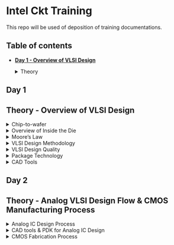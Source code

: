 # Intel Ckt Training
This repo will be used of deposition of training documentations.

## Table of contents
+ **[ Day 1 - Overview of VLSI Design ](https://github.com/TengBoonHuei/intel_ckt_training#day-1)**
  <details><summary> Theory </summary>
  
  [Theory - Overview of VLSI Design](https://github.com/TengBoonHuei/intel_ckt_training/blob/main/README.md#theory---overview-of-vlsi-design)
 
## Day 1
## Theory - Overview of VLSI Design

<details><summary> Chip-to-wafer </summary>
  
### Packaged Chip

### **Chip-to-wafer**
#### Packaged Chip
* Die is placed at the center of the chip (package).
* Wire bonding is the method of interconnecting the die to the external world.
* The package's function is to connect the silicon die to the circuit board.
* The package are encapsulated, so to protect the die inside the chip.
* Evolution and different types of Packaged Chip, example:
  ![image](https://user-images.githubusercontent.com/121993909/211232190-d5a756e7-5c60-453d-aa2a-c1f1d014273c.png)

### Die and Wafer
#### Die and Wafer
* generally die size is (1x1)mm or (1x2)mm
* wafer diameter is around 12 inch ~ 300 mm
* a single wafer contains 10’s of thousands die  

   </details>

<details><summary> Overview of Inside the Die </summary>


### **Overview of Inside the Die**
![image](https://user-images.githubusercontent.com/121993909/211232757-c48ace28-45d5-4a7d-9f51-a21b1f451c03.png)
* Memory & Memory Controller
  * SRAM or DRAM
  * Memory Controller
  
* Digital
  * Made by standard cells using semi-custom VLSI design flow.
  * Eg. Gates, MUX, Decoder, Counters, FSMs
  
* Analog and RF
  * Made by custom VLSI flow
  * Eg. VCO, LDO, Op-Amp, LPF/HPF, ADC/DAC
   </details>

<details><summary> Moore’s Law </summary>

### **Moore’s Law**

* Moore’s Law defines the number of transistors in a dense integrated circuit doubles every 2 years
* Every two years, the feature size is reduced by 1/sqrt(2) times

   </details>

<details><summary> VLSI Design Methodology </summary>

### Critical factors of design execution:
  * functionality, perormance & quality
  * low cost
  * faster time-to-market
  
### Two types of VLSI Design Styles:

### **VLSI Design Methodology**
#### Two types of VLSI Design Styles:
1. Field-Pragrammable Gate Array (FPGA)
  * faster prototyping and cost-effective, basically use in prototyping and testing
  * typically consists of input/output buffers, array of configurable logic blocks (CLBs) and programmable interconnect

2. Application Speciic Intergrated Circuit (ASIC)
  * Permanent circuitry. Once the application specific circuit is taped-out into silicon, it cannot be changed.
  * Higher cost as need to start design from scratch. 
  * More power efficient, power consumption of ASICs can be very minutely controlled and optimized.
   </details>

<details><summary> VLSI Design Quality </summary>

### Importamt criteria to measure the design quality:

### **VLSI Design Quality**
#### Importamt criteria to measure the design quality:
1. Testability  
  * Generation of good test vector
  * Availability of good test fixture at speed
   </details>

<details><summary> Package Technology </summary>


### **Package Technology**
* VLSI chips can fail if various packaging constraints and parasitic are not included in the design phase 
* number of ground planes, power planes and the bonding pads greatly affect the behaviours of on-chip power and ground buses
* length of bonding wire and lead length of the package can create serious issue  
     </details>

<details><summary> CAD Tools </summary>


### **CAD Tools**
* essential for timely development of integrated circuits
* CAD technology for VLSI chip design can be categorized into the following areas:
    * High-level synthesis
</details>
  
## Day 2
## Theory - Analog VLSI Design Flow & CMOS Manufacturing Process

<details><summary> Analog IC Design Process </summary>

### **Analog IC Design Process**
  
![image](https://user-images.githubusercontent.com/121993909/211451557-032a642c-2d99-4425-823c-051fa9349c8f.png)
  
#### Electrical Design
  * Electrical design requires active and passive deice electrical models for:
    * Creating the design
    * Verifying the design
    * Determining the robustness of the design

#### Physical Design
  * Physical design the the process of representing the electrical design in a layout.
  * Physical design needs:
    * Entering various geometries
    * Folow Design Rule Checks (DRC)
    * Check Layout versus Schematic (LVS)
    * Extract Parasitic
  
#### Test Design
  * Test design is the process of coordinating, planning, and implementing the measurement of the analog and integrated circuit performance.
  * Type of test:
    * Functional
    * Parametric
    * Static
    * Dynamic
</details>
  
<details><summary> CAD tools & PDK for Analog IC Design </summary>
  
  ### **CAD Tools and PDK for Analog IC Design**
  
  ![image](https://user-images.githubusercontent.com/121993909/211453646-cca9f344-42c6-480d-b121-a4d0f558df7d.png)
</details>

<details><summary> CMOS Fabrication Process </summary>
  
  ### **CMOS Fabrication Process**
  
  #### CMOS Fabrication Process
  1. Wafer Formation (sand-to-silicon)
      * Controlled amount of impurities are added to the pure molten silicon in a heating crucible.
      * a seed crystal is dipped into the melt to initiate crystal growth.
      * the seed are rotated at a certain rate to withdraw the molten silicon vertically to form a fixed diameter ingot.
      * ingot are then sliced into ~1mm thick wafers.
  
  2. Photolitography
      * The wafer is coated with the photoresist and subjected to selective illumination through the photomask.
      * A photomask is constructed with chromium covered quartz glass. A UV light source is used to expose the photoresist (exposed area are hardening).
      * A developer solvent is then used to dissolve the soluble unexposed photoresist, leaving island of insoluble exposed photoresist.
        ![image](https://user-images.githubusercontent.com/121993909/211456680-2676ea80-8eb8-434c-b140-42276780911f.png)

  3. Well & Channel Formation
      #### 4 CMOS Technology Process
        * N-well process
  
          ![image](https://user-images.githubusercontent.com/121993909/211458587-90e4fdb4-d372-44ec-9403-d651bcf753ef.png)

        * P-well process
  
          ![image](https://user-images.githubusercontent.com/121993909/211458630-47d24354-31e0-4151-92c3-f3017092e81b.png)

        * Twin-well process
  
          ![image](https://user-images.githubusercontent.com/121993909/211458652-82472e26-341b-4735-bee2-e906be7ddfd9.png)

        * Triple-will process
  
          ![image](https://user-images.githubusercontent.com/121993909/211458673-05f294da-a2a1-4048-bfd9-bd940f188c7e.png)
      
  4. Silicon Dioxide (SiO2) Deposition
      #### Wet Oxidation: oxidizing atmosphere contains water vapor.
           ** Temperature between 900C to 1000C
           ** Rapid process
      
      #### Dry Oxidation: oxidizing atmosphere with pure oxigen.
            * Temperature ~1200C to achieve acceptable growth rate.
            * form better quality oxide layer.
  
      #### Atomic Layer Deposition (ALD)
            * mixing of chemicals on top of the surface to form oxide layer.
</details>
